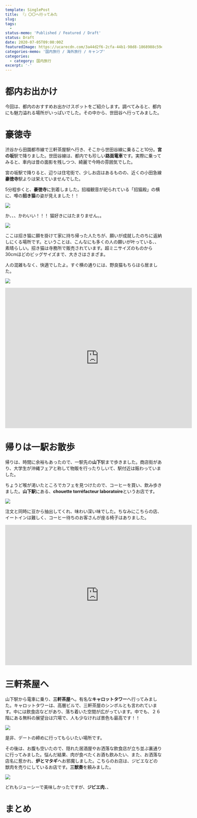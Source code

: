```yaml
---
template: SinglePost
title: 『』〇〇へ行ってみた
slug: 
tags:
  - 
status-memo: 'Published / Featured / Draft'
status: Draft
date: 2020-07-05T09:00:00Z
featuredImage: https://ucarecdn.com/3a44d2f6-2cfa-44b1-98d8-1868988c59e0/
categories-memo: '国内旅行 / 海外旅行 / キャンプ'
categories:
  - category: 国内旅行
excerpt: '-'
---
```


# 都内お出かけ

今回は、都内のおすすめお出かけスポットをご紹介します。調べてみると、都内にも魅力溢れる場所がいっぱいでした。その中から、世田谷へ行ってみました。


# 豪徳寺

渋谷から田園都市線で三軒茶屋駅へ行き、そこから世田谷線に乗ること10分。**宮の坂**駅で降りました。世田谷線は、都内でも珍しい**路面電車**です。実際に乗ってみると、車内は昔の面影を残しつつ、綺麗で今時の雰囲気でした。

宮の坂駅で降りると、辺りは住宅街で、少しお店はあるものの、近くの小田急線**豪徳寺**駅よりは栄えていませんでした。

5分程歩くと、**豪徳寺**に到着しました。招福観音が祀られている「招猫殿」の横に、噂の**招き猫**の姿が見えました！！

![](https://ucarecdn.com/9def328e-f78a-47e4-8322-53bc5235b08a/)

か、、、かわいい！！！
猫好きにはたまりません。。

![](https://ucarecdn.com/34c34b34-e1f7-48ac-83eb-edb573e60d77/)

ここは招き猫に願を掛けて家に持ち帰った人たちが、願いが成就したのちに返納しにくる場所です。ということは、こんなにも多くの人の願いが叶っている、、素晴らしい。招き猫は寺務所で販売されています。超ミニサイズのものから30cmほどのビッグサイズまで、大きさはさまざま。

人の混雑もなく、快適でしたよ。すぐ横の通りには、野良猫もちらほら居ました。

![](https://ucarecdn.com/50372518-c97d-4452-bbf0-7e0c44f6a6b4/)
<iframe src="https://www.google.com/maps/embed?pb=!1m18!1m12!1m3!1d12968.227127641847!2d139.63906327857646!3d35.65097263321954!2m3!1f0!2f0!3f0!3m2!1i1024!2i768!4f13.1!3m3!1m2!1s0x6018f39f99015555%3A0x6b0e9ad51be4cac!2z5aSn6LC_5bGxIOixquW-s-Wvug!5e0!3m2!1sja!2sjp!4v1593924057759!5m2!1sja!2sjp" width="600" height="450" frameborder="0" style="border:0;" allowfullscreen="" aria-hidden="false" tabindex="0"></iframe>


# 帰りは一駅お散歩

帰りは、時間に余裕もあったので、一駅先の**山下**駅まで歩きました。商店街があり、大学生が沖縄フェアと称して物販を行ったりしいて、駅付近は賑わっていました。

ちょうど喉が渇いたところでカフェを見つけたので、コーヒーを買い、飲み歩きました。**山下駅**にある、**chouette torréfacteur laboratoire**というお店です。

![](https://ucarecdn.com/5ab64ad3-a350-4a44-af8e-2f9a26df4565/)

注文と同時に豆から抽出してくれ、味わい深い味でした。ちなみにこちらの店、イートインは難しく、コーヒー待ちのお客さんが座る椅子はありました。

<iframe src="https://www.google.com/maps/embed?pb=!1m18!1m12!1m3!1d3242.078359844549!2d139.6433593148689!3d35.65044098020149!2m3!1f0!2f0!3f0!3m2!1i1024!2i768!4f13.1!3m3!1m2!1s0x6018f39c0c08ad31%3A0xce79da0d6f1f9d25!2sChouette%20torr%C3%A9facteur%20laboratoire!5e0!3m2!1sja!2sjp!4v1593924963814!5m2!1sja!2sjp" width="600" height="450" frameborder="0" style="border:0;" allowfullscreen="" aria-hidden="false" tabindex="0"></iframe>

# 三軒茶屋へ

山下駅から電車に乗り、**三軒茶屋**へ。有名な**キャロットタワー**へ行ってみました。キャロットタワーは、高層ビルで、三軒茶屋のシンボルとも言われています。中には飲食店などがあり、落ち着いた空間が広がっています。中でも、２６階にある無料の展望台は穴場で、人も少なければ景色も最高です！！

![](https://ucarecdn.com/27bcedf6-701f-4a28-90f0-2799a878b8f7/)

是非、デートの締めに行ってもらいたい場所です。

その後は、お腹も空いたので、隠れた居酒屋やお洒落な飲食店が立ち並ぶ裏通りに行ってみました。悩んだ結果、肉が食べたくお酒も飲みたい、また、お洒落な店名に惹かれ、**炉とマタギ**へお邪魔しました。こちらのお店は、ジビエなどの獣肉を売りにしているお店です。**三獣奏**を頼みました。

![](https://ucarecdn.com/7df60e73-2fa2-4439-9ee7-9bf228dcf559/)

どれもジューシーで美味しかったですが、**ジビエ肉**、、


# まとめ